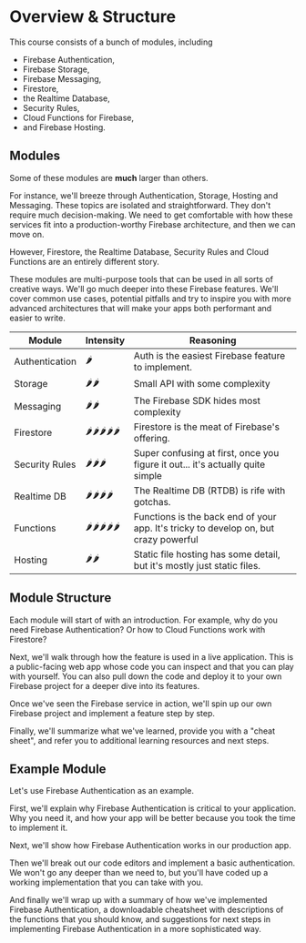 # Overview & Structure

This course consists of a bunch of modules, including

 - Firebase Authentication,
 - Firebase Storage,
 - Firebase Messaging,
 - Firestore,
 - the Realtime Database,
 - Security Rules,
 - Cloud Functions for Firebase,
 - and Firebase Hosting.

## Modules

Some of these modules are **much** larger than others.

For instance, we'll breeze through Authentication, Storage, Hosting and Messaging. These topics are isolated and straightforward. They don't require much decision-making. We need to get comfortable with how these services fit into a production-worthy Firebase architecture, and then we can move on. 

However, Firestore, the Realtime Database, Security Rules and Cloud Functions are an entirely different story.

These modules are multi-purpose tools that can be used in all sorts of creative ways. We'll go much deeper into these Firebase features. We'll cover common use cases, potential pitfalls and try to inspire you with more advanced architectures that will make your apps both performant and easier to write.

| Module         | Intensity | Reasoning                                                                            |
| -------------- | --------- | ------------------------------------------------------------------------------------ |
| Authentication | 🌶        | Auth is the easiest Firebase feature to implement.                                   |
| Storage        | 🌶🌶       | Small API with some complexity                                                       |
| Messaging      | 🌶🌶       | The Firebase SDK hides most complexity                                               |
| Firestore      | 🌶🌶🌶🌶🌶  | Firestore is the meat of Firebase's offering.                                        |
| Security Rules | 🌶🌶🌶     | Super confusing at first, once you figure it out... it's actually quite simple       |
| Realtime DB    | 🌶🌶🌶🌶   | The Realtime DB (RTDB) is rife with gotchas.                                          |
| Functions      | 🌶🌶🌶🌶🌶  | Functions is the back end of your app. It's tricky to develop on, but crazy powerful |
| Hosting        | 🌶🌶       | Static file hosting has some detail, but it's mostly just static files.              |

## Module Structure

Each module will start of with an introduction. For example, why do you need Firebase Authentication? Or how to Cloud Functions work with Firestore?

Next, we'll walk through how the feature is used in a live application. This is a public-facing web app whose code you can inspect and that you can play with yourself. You can also pull down the code and deploy it to your own Firebase project for a deeper dive into its features.

Once we've seen the Firebase service in action, we'll spin up our own Firebase project and implement a feature step by step. 

Finally, we'll summarize what we've learned, provide you with a "cheat sheet", and refer you to additional learning resources and next steps.

## Example Module

Let's use Firebase Authentication as an example.

First, we'll explain why Firebase Authentication is critical to your application. Why you need it, and how your app will be better because you took the time to implement it.

Next, we'll show how Firebase Authentication works in our production app.

Then we'll break out our code editors and implement a basic authentication. We won't go any deeper than we need to, but you'll have coded up a working implementation that you can take with you.

And finally we'll wrap up with a summary of how we've implemented Firebase Authentication, a downloadable cheatsheet with descriptions of the functions that you should know, and suggestions for next steps in implementing Firebase Authentication in a more sophisticated way.

